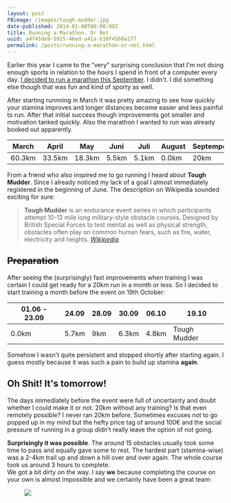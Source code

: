 ```yaml
---
layout: post
FBimage: /images/tough-mudder.jpg
date-published: 2014-01-08T00:00:00Z
title: Running a Marathon, Or Not
uuid: a4f45de9-5915-46ed-a41a-b10f4560a177
permalink: /posts/running-a-marathon-or-not.html
---
```

Earlier this year I came to the “very” surprising conclusion that I'm not doing enough
sports in relation to the hours I spend in front of a computer every day.
[I decided to run a marathon this September](/2013/03/10/From-Zero-To-Marathon-In-Six-Months/).
I didn't. I did something else though that was fun and kind of sporty as well.

After starting runnning in March it was pretty amazing to see how quickly your
stamina improves and longer distances become easier and less painful to run.
After that initial success though improvements got smaller and motivation
tanked quickly. Also the marathon I wanted to run was already booked
out apparently.

<table>
  <thead>
    <tr>
      <th>March</th>
      <th>April</th>
      <th>May</th>
      <th>Juni</th>
      <th>Juli</th>
      <th>August</th>
      <th>Septemper</th>
      <th>October</th>
    </tr>
  </thead>
  <tbody>
    <tr>
      <td>60.3km</td>
      <td>33.5km</td>
      <td>18.3km</td>
      <td>5.5km</td>
      <td>5.1km</td>
      <td>0.0km</td>
      <td>20km</td>
      <td>4.8km</td>
    </tr>
  </tbody>
</table>

From a friend who also inspired me to go running I heard about **Tough Mudder**.
Since I already noticed my lack of a goal I almost immediately registered in the
beginning of June. The description on Wikipedia sounded exciting for sure:

> **Tough Mudder** is an endurance event series in which participants attempt 10-12
> mile long military-style obstacle courses. Designed by British Special Forces to
> test mental as well as physical strength, obstacles often play on common human
> fears, such as fire, water, electricity and heights.
> <cite><a href='http://en.wikipedia.org/wiki/Tough_Mudder'>Wikipedia</a></cite>


## <strike>Preparation</strike>

After seeing the (surprisingly) fast improvements when training I was certain
I could get ready for a 20km run in a month or less. So I decided to start
training a month before the event on 19th October:

<table>
  <thead>
    <tr>
      <th>01.06 - 23.09</th>
      <th>24.09</th>
      <th>28.09</th>
      <th>30.09</th>
      <th>06.10</th>
      <th>19.10</th>
    </tr>
  </thead>
  <tbody>
    <tr>
      <td>0.0km</td>
      <td>5.7km</td>
      <td>9km</td>
      <td>6.3km</td>
      <td>4.8km</td>
      <td>Tough Mudder</td>
    </tr>
  </tbody>
</table>

Somehow I wasn't quite persistent and stopped shortly after starting again.
I guess mostly because it was such a pain to build up stamina **again**.

## Oh Shit! It's tomorrow!

The days immediately before the event were full of uncertainty and doubt whether
I could make it or not. 20km without any training? Is that even remotely
possible? I never ran 20km before.
Sometimes excuses not to go popped up in my mind but the hefty price tag of
around 100€ and the social pressure of running in a group didn't really leave
the option of not going.

**Surprisingly it was possible**. The around 15 obstacles usually took some time to pass
and equally gave some to rest. The hardest part (stamina-wise)
was a 2-4km trail up and down a hill over and over again. The whole course took
us around 3 hours to complete.  
We got a bit dirty on the way. I say **we** because completing the course on
your own is almost impossible and we certainly have been a great team:

<figure>
<img src='/images/tough-mudder.jpg'>
</figure>

